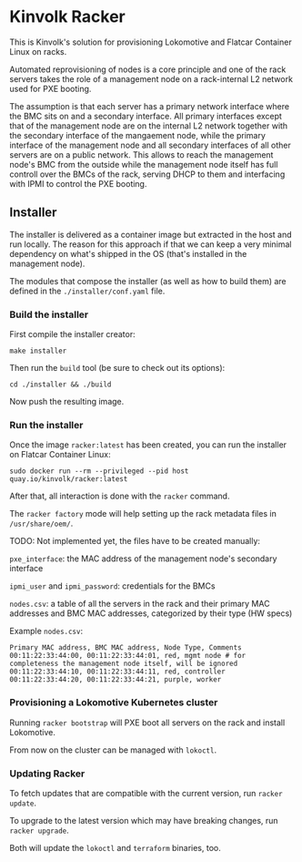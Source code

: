 # Kinvolk Racker

This is Kinvolk's solution for provisioning Lokomotive and Flatcar Container Linux on racks.

Automated reprovisioning of nodes is a core principle and one of the rack servers takes the
role of a management node on a rack-internal L2 network used for PXE booting.

The assumption is that each server has a primary network interface where the BMC sits on
and a secondary interface. All primary interfaces except that of the management node are on
the internal L2 network together with the secondary interface of the mangaement node,
while the primary interface of the management node and all secondary interfaces of all other
servers are on a public network. This allows to reach the management node's BMC from the outside
while the management node itself has full controll over the BMCs of the rack, serving DHCP to
them and interfacing with IPMI to control the PXE booting.

## Installer

The installer is delivered as a container image but extracted in the host and
run locally.
The reason for this approach if that we can keep a very minimal dependency on
what's shipped in the OS (that's installed in the management node).

The modules that compose the installer (as well as how to build them) are
defined in the `./installer/conf.yaml` file.

### Build the installer

First compile the installer creator:

`make installer`

Then run the `build` tool (be sure to check out its options):

`cd ./installer && ./build`

Now push the resulting image.

### Run the installer

Once the image `racker:latest` has been created, you can run the installer on Flatcar Container Linux:

`sudo docker run --rm --privileged --pid host quay.io/kinvolk/racker:latest`

After that, all interaction is done with the `racker` command.

The `racker factory` mode will help setting up the rack metadata files in `/usr/share/oem/`.

TODO: Not implemented yet, the files have to be created manually:

`pxe_interface`: the MAC address of the management node's secondary interface

`ipmi_user` and `ipmi_password`: credentials for the BMCs

`nodes.csv`: a table of all the servers in the rack and their primary MAC addresses and BMC MAC addresses,
categorized by their type (HW specs)

Example `nodes.csv`:

```
Primary MAC address, BMC MAC address, Node Type, Comments
00:11:22:33:44:00, 00:11:22:33:44:01, red, mgmt node # for completeness the management node itself, will be ignored
00:11:22:33:44:10, 00:11:22:33:44:11, red, controller
00:11:22:33:44:20, 00:11:22:33:44:21, purple, worker
```

### Provisioning a Lokomotive Kubernetes cluster

Running `racker bootstrap` will PXE boot all servers on the rack and install Lokomotive.

From now on the cluster can be managed with `lokoctl`.

### Updating Racker

To fetch updates that are compatible with the current version, run `racker update`.

To upgrade to the latest version which may have breaking changes, run `racker upgrade`.

Both will update the `lokoctl` and `terraform` binaries, too.
